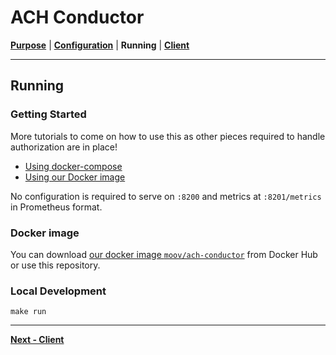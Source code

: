<!-- generated-from:276563301e0ac3cc464835f2e4747fe3042483aa7e30931de7b7c5e5ed742c94 DO NOT REMOVE, DO UPDATE -->
# ACH Conductor
**[Purpose](README.md)** | **[Configuration](CONFIGURATION.md)** | **Running** | **[Client](../pkg/client/README.md)**

--- 

## Running

### Getting Started

More tutorials to come on how to use this as other pieces required to handle authorization are in place!

- [Using docker-compose](#local-development)
- [Using our Docker image](#docker-image)

No configuration is required to serve on `:8200` and metrics at `:8201/metrics` in Prometheus format.

### Docker image

You can download [our docker image `moov/ach-conductor`](https://hub.docker.com/r/moov/ach-conductor/) from Docker Hub or use this repository. 

### Local Development

```
make run
```

---
**[Next - Client](../pkg/client/README.md)**